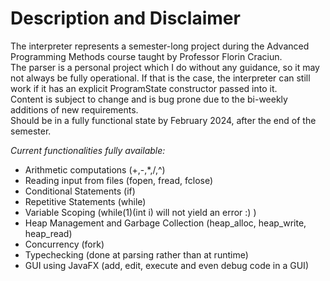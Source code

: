 # Description and Disclaimer
The interpreter represents a semester-long project during the Advanced Programming Methods course taught by Professor Florin Craciun.  
The parser is a personal project which I do without any guidance, so it may not always be fully operational. If that is the case, the interpreter can still work if it has an explicit ProgramState constructor passed into it.  
Content is subject to change and is bug prone due to the bi-weekly additions of new requirements.  
Should be in a fully functional state by February 2024, after the end of the semester.  
  
*Current functionalities fully available:*  
 - Arithmetic computations (+,-,*,/,^)  
 - Reading input from files (fopen, fread, fclose)  
 - Conditional Statements (if)  
 - Repetitive Statements (while)  
 - Variable Scoping (while(1)(int i) will not yield an error :) )  
 - Heap Management and Garbage Collection (heap_alloc, heap_write, heap_read)  
 - Concurrency (fork)  
 - Typechecking (done at parsing rather than at runtime)  
 - GUI using JavaFX (add, edit, execute and even debug code in a GUI)  
